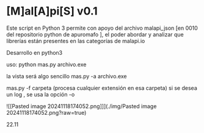 # [M]al[A]pi[S] v0.1

Este script en Python 3 permite con apoyo del archivo malapi_json [en 0010  del repositorio python de apuromafo ], el poder abordar y analizar que librerías están presentes en las categorías de malapi.io 

Desarrollo en python3

uso:
python mas.py archivo.exe 

la vista será algo sencillo
mas.py -a archivo.exe

mas.py -f carpeta (procesa cualquier extensión en esa carpeta)
si se desea un log , se usa la opción -o



![[Pasted image 20241118174052.png]]](./img/Pasted image 20241118174052.png?raw=true)

22.11







